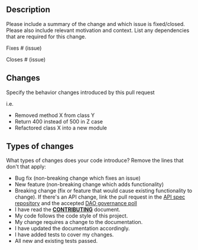## Description

Please include a summary of the change and which issue is fixed/closed. Please also include relevant motivation and context. List any dependencies that are required for this change.

Fixes # (issue)

Closes # (issue)

## Changes

Specify the behavior changes introduced by this pull request

i.e.

- Removed method X from class Y
- Return 400 instead of 500 in Z case
- Refactored class X into a new module

## Types of changes

What types of changes does your code introduce? Remove the lines that don't that apply:

- Bug fix (non-breaking change which fixes an issue)
- New feature (non-breaking change which adds functionality)
- Breaking change (fix or feature that would cause existing functionality to change). If there's an API change, link the pull request in the [API spec repository](https://github.com/decentraland/catalyst-api-specs) and the accepted [DAO governance poll](https://governance.decentraland.org/)
- I have read the [**CONTRIBUTING**](https://github.com/decentraland/catalyst/blob/main/docs/CONTRIBUTING.md) document.
- My code follows the code style of this project.
- My change requires a change to the documentation.
- I have updated the documentation accordingly.
- I have added tests to cover my changes.
- All new and existing tests passed.
